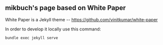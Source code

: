 ## mikbuch's page based on White Paper

White Paper is a Jekyll theme -- https://github.com/vinitkumar/white-paper

In order to develop it locally use this command:
```bash
bundle exec jekyll serve
```
